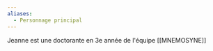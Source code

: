 ```yaml
---
aliases:
  - Personnage principal
---
```

Jeanne est une doctorante en 3e année de l'équipe [[MNEMOSYNE]] 